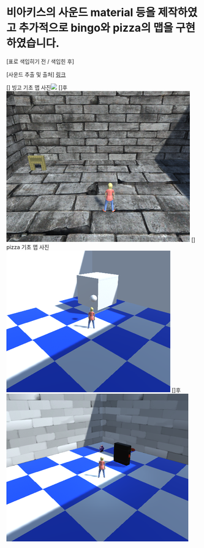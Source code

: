 # 비아키스의 사운드 material 등을 제작하였고 추가적으로 bingo와 pizza의 맵을 구현하였습니다.




[표로 색입히기 전 / 색입힌 후]


[사운드 추출 및 출처]
[링크](https://www.youtube.com/watch?v=LjeLcSCdRbQ&t=7s&ab_channel=%EB%A1%9C%EC%8A%A4%ED%8A%B8%EC%95%84%ED%81%ACLOSTARK)





[] 빙고 기초 맵 사진<img src = "./img/Biakiss_Before.PNG">
[]후<img src = "./img/Biakiss_After.PNG">
[] pizza 기초 맵 사진<img src = "./img/Bingo_Before.PNG">
[]후<img src = "./img/Bingo_After.PNG">
